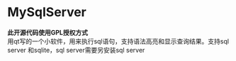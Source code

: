 MySqlServer
===========
<b>此开源代码使用GPL授权方式</b><br>
用qt写的一个小软件，用来执行sql语句，支持语法高亮和显示查询结果。支持sql server 和sqlite，sql server需要另安装sql server
